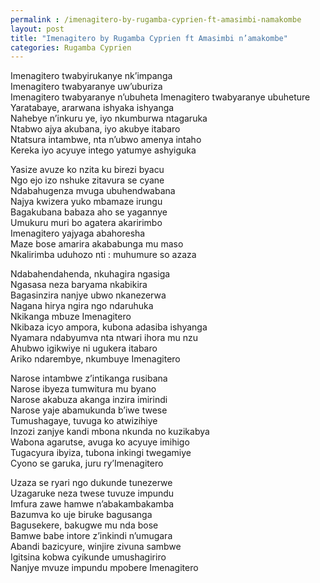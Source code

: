 ```yaml
---
permalink : /imenagitero-by-rugamba-cyprien-ft-amasimbi-namakombe
layout: post
title: "Imenagitero by Rugamba Cyprien ft Amasimbi n’amakombe"
categories: Rugamba Cyprien
---
```

Imenagitero twabyirukanye nk’impanga<br/>
Imenagitero twabyaranye uw’uburiza<br/>
Imenagitero twabyaranye n’ubuheta
Imenagitero twabyaranye ubuheture\
Yaratabaye, ararwana ishyaka ishyanga\
Nahebye n’inkuru ye, iyo nkumburwa ntagaruka\
Ntabwo ajya akubana, iyo akubye itabaro\
Ntatsura intambwe, nta n’ubwo amenya intaho\
Kereka iyo acyuye intego yatumye ashyiguka

Yasize avuze ko nzita ku birezi byacu\
Ngo ejo izo nshuke zitavura se cyane\
Ndabahugenza mvuga ubuhendwabana\
Najya kwizera yuko mbamaze irungu\
Bagakubana babaza aho se yagannye\
Umukuru muri bo agatera akaririmbo\
Imenagitero yajyaga abahoresha\
Maze bose amarira akababunga mu maso\
Nkalirimba uduhozo nti : muhumure so azaza

Ndabahendahenda, nkuhagira ngasiga\
Ngasasa neza baryama nkabikira\
Bagasinzira nanjye ubwo nkanezerwa\
Nagana hirya ngira ngo ndaruhuka\
Nkikanga mbuze Imenagitero\
Nkibaza icyo ampora, kubona adasiba ishyanga\
Nyamara ndabyumva nta ntwari ihora mu nzu\
Ahubwo igikwiye ni ugukera itabaro\
Ariko ndarembye, nkumbuye Imenagitero

Narose intambwe z’intikanga rusibana\
Narose ibyeza tumwitura mu byano\
Narose akabuza akanga inzira imirindi\
Narose yaje abamukunda b’iwe twese\
Tumushagaye, tuvuga ko atwizihiye\
Inzozi zanjye kandi mbona nkunda no kuzikabya\
Wabona agarutse, avuga ko acyuye imihigo\
Tugacyura ibyiza, tubona inkingi twegamiye\
Cyono se garuka, juru ry’Imenagitero

Uzaza se ryari ngo dukunde tunezerwe\
Uzagaruke neza twese tuvuze impundu\
Imfura zawe hamwe n’abakambakamba\
Bazumva ko uje biruke bagusanga\
Bagusekere, bakugwe mu nda bose\
Bamwe babe intore z’inkindi n’umugara\
Abandi bazicyure, winjire zivuna sambwe\
Igitsina kobwa cyikunde umushagiriro\
Nanjye mvuze impundu mpobere Imenagitero
